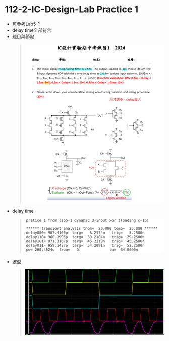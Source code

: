 # 112-2-IC-Design-Lab Practice 1

- 可參考Lab5-1
- delay time全部符合
- 題目與節點
    >![alt text](p1_node.jpg)
- delay time
    >![alt text](p1_delay.png)
- 波型
    >![alt text](p1_wave.png)
